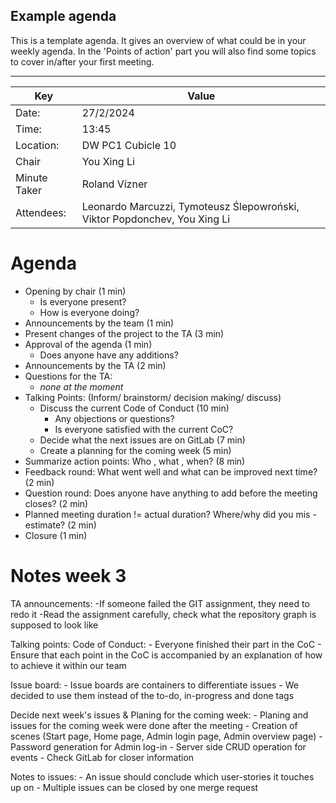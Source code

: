 ## Example agenda

This is a template agenda. It gives an overview of what could be in your weekly agenda.
In the 'Points of action' part you will also find some topics to cover in/after your first meeting. 

---

| Key          | Value                                                                     |
|--------------|---------------------------------------------------------------------------|
| Date:        | 27/2/2024                                                                 |
| Time:        | 13:45                                                                     |
| Location:    | DW PC1 Cubicle 10                                                         |
| Chair        | You Xing Li                                                               |
| Minute Taker | Roland Vízner                                                             |
| Attendees:   | Leonardo Marcuzzi, Tymoteusz Ślepowroński, Viktor Popdonchev, You Xing Li |

# Agenda
- Opening by chair (1 min)
  - Is everyone present?
  - How is everyone doing?
- Announcements by the team (1 min)
- Present changes of the project to the TA (3 min)
- Approval of the agenda (1 min)
  - Does anyone have any additions?
- Announcements by the TA (2 min)
- Questions for the TA:
  - _none at the moment_
- Talking Points: (Inform/ brainstorm/ decision making/ discuss)
    - Discuss the current Code of Conduct (10 min)
      - Any objections or questions?
      - Is everyone satisfied with the current CoC?
    - Decide what the next issues are on GitLab (7 min)
    - Create a planning for the coming week (5 min)
- Summarize action points: Who , what , when? (8 min)
- Feedback round: What went well and what can be improved next time? (2 min)
- Question round: Does anyone have anything to add before the meeting closes? (2 min)
- Planned meeting duration != actual duration? Where/why did you mis -estimate? (2 min)
- Closure (1 min)
# Notes week 3

TA announcements:
-If someone failed the GIT assignment, they need to redo it 
    -Read the assignment carefully, check what the repository graph is supposed to look like

Talking points:
Code of Conduct:
    - Everyone finished their part in the CoC
    - Ensure that each point in the CoC is accompanied by an explanation of how to achieve it within our team

Issue board:
    - Issue boards are containers to differentiate issues
    - We decided to use them instead of the to-do, in-progress and done tags

Decide next week's issues & Planing for the coming week:
    - Planing and issues for the coming week were done after the meeting
        - Creation of scenes (Start page, Home page, Admin login page, Admin overview page)
        - Password generation for Admin log-in
        - Server side CRUD operation for events
    - Check GitLab for closer information

Notes to issues:
    - An issue should conclude which user-stories it touches up on
    - Multiple issues can be closed by one merge request